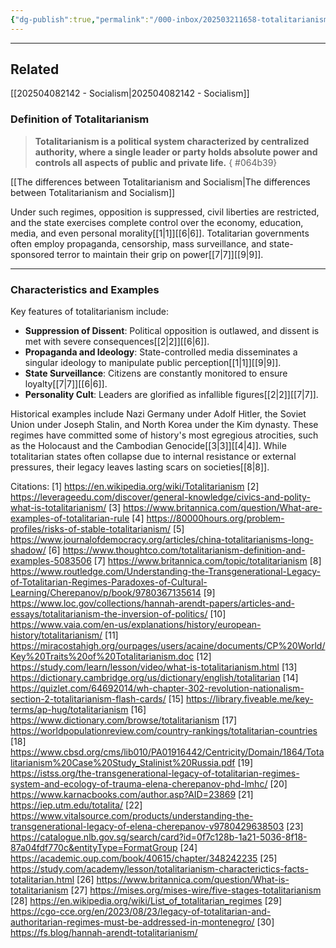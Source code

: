 ```yaml
---
{"dg-publish":true,"permalink":"/000-inbox/202503211658-totalitarianism/","created":"2025-03-21T16:58:51.000-04:00","updated":"2025-04-08T21:51:16.948-04:00"}
---
```


---
## Related
[[202504082142 - Socialism\|202504082142 - Socialism]]

### Definition of Totalitarianism

> **Totalitarianism is a political system characterized by centralized authority, where a single leader or party holds absolute power and controls all aspects of public and private life.** 
{ #064b39}


[[The differences between Totalitarianism and Socialism\|The differences between Totalitarianism and Socialism]]

Under such regimes, opposition is suppressed, civil liberties are restricted, and the state exercises complete control over the economy, education, media, and even personal morality[[1\|1]][[6\|6]]. Totalitarian governments often employ propaganda, censorship, mass surveillance, and state-sponsored terror to maintain their grip on power[[7\|7]][[9\|9]].

---

### Characteristics and Examples

Key features of totalitarianism include:
- **Suppression of Dissent**: Political opposition is outlawed, and dissent is met with severe consequences[[2\|2]][[6\|6]].
- **Propaganda and Ideology**: State-controlled media disseminates a singular ideology to manipulate public perception[[1\|1]][[9\|9]].
- **State Surveillance**: Citizens are constantly monitored to ensure loyalty[[7\|7]][[6\|6]].
- **Personality Cult**: Leaders are glorified as infallible figures[[2\|2]][[7\|7]].

Historical examples include Nazi Germany under Adolf Hitler, the Soviet Union under Joseph Stalin, and North Korea under the Kim dynasty. These regimes have committed some of history's most egregious atrocities, such as the Holocaust and the Cambodian Genocide[[3\|3]][[4\|4]]. While totalitarian states often collapse due to internal resistance or external pressures, their legacy leaves lasting scars on societies[[8\|8]].

Citations:
[1] https://en.wikipedia.org/wiki/Totalitarianism
[2] https://leverageedu.com/discover/general-knowledge/civics-and-polity-what-is-totalitarianism/
[3] https://www.britannica.com/question/What-are-examples-of-totalitarian-rule
[4] https://80000hours.org/problem-profiles/risks-of-stable-totalitarianism/
[5] https://www.journalofdemocracy.org/articles/china-totalitarianisms-long-shadow/
[6] https://www.thoughtco.com/totalitarianism-definition-and-examples-5083506
[7] https://www.britannica.com/topic/totalitarianism
[8] https://www.routledge.com/Understanding-the-Transgenerational-Legacy-of-Totalitarian-Regimes-Paradoxes-of-Cultural-Learning/Cherepanov/p/book/9780367135614
[9] https://www.loc.gov/collections/hannah-arendt-papers/articles-and-essays/totalitarianism-the-inversion-of-politics/
[10] https://www.vaia.com/en-us/explanations/history/european-history/totalitarianism/
[11] https://miracostahigh.org/ourpages/users/acaine/documents/CP%20World/Key%20Traits%20of%20Totalitarianism.doc
[12] https://study.com/learn/lesson/video/what-is-totalitarianism.html
[13] https://dictionary.cambridge.org/us/dictionary/english/totalitarian
[14] https://quizlet.com/64692014/wh-chapter-302-revolution-nationalism-section-2-totalitarianism-flash-cards/
[15] https://library.fiveable.me/key-terms/ap-hug/totalitarianism
[16] https://www.dictionary.com/browse/totalitarianism
[17] https://worldpopulationreview.com/country-rankings/totalitarian-countries
[18] https://www.cbsd.org/cms/lib010/PA01916442/Centricity/Domain/1864/Totalitarianism%20Case%20Study_Stalinist%20Russia.pdf
[19] https://istss.org/the-transgenerational-legacy-of-totalitarian-regimes-system-and-ecology-of-trauma-elena-cherepanov-phd-lmhc/
[20] https://www.karnacbooks.com/author.asp?AID=23869
[21] https://iep.utm.edu/totalita/
[22] https://www.vitalsource.com/products/understanding-the-transgenerational-legacy-of-elena-cherepanov-v9780429638503
[23] https://catalogue.nlb.gov.sg/search/card?id=0f7c128b-1a21-5036-8f18-87a04fdf770c&entityType=FormatGroup
[24] https://academic.oup.com/book/40615/chapter/348242235
[25] https://study.com/academy/lesson/totalitarianism-characterictics-facts-totalitarian.html
[26] https://www.britannica.com/question/What-is-totalitarianism
[27] https://mises.org/mises-wire/five-stages-totalitarianism
[28] https://en.wikipedia.org/wiki/List_of_totalitarian_regimes
[29] https://cgo-cce.org/en/2023/08/23/legacy-of-totalitarian-and-authoritarian-regimes-must-be-addressed-in-montenegro/
[30] https://fs.blog/hannah-arendt-totalitarianism/
